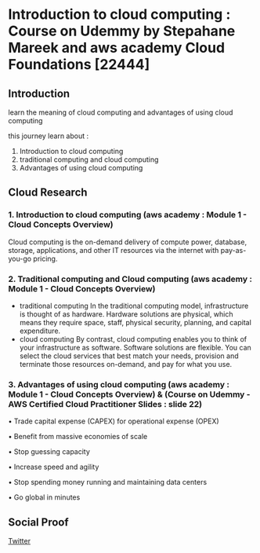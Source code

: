 # Introduction to cloud computing : Course on Udemmy by Stepahane Mareek and aws academy Cloud Foundations [22444]

## Introduction
learn the meaning of cloud computing and advantages of using cloud computing

this journey learn about :
1. Introduction to cloud computing
2. traditional computing and cloud computing
3. Advantages of using cloud computing

## Cloud Research 
### 1. Introduction to cloud computing (aws academy : Module 1 - Cloud Concepts Overview)

Cloud computing is the on-demand delivery of compute power, database, storage, applications, and other IT resources via the internet with pay-as-you-go pricing.

### 2. Traditional computing and Cloud computing (aws academy : Module 1 - Cloud Concepts Overview)

- traditional computing
In the traditional computing model, infrastructure is thought of as hardware. Hardware solutions are physical, which means they require space, staff, physical security, planning, and capital expenditure. 
- cloud computing 
By contrast, cloud computing enables you to think of your infrastructure as software. Software solutions are flexible. You can select the cloud services that best match your needs, provision and terminate those resources on-demand, and pay for what you use. 

### 3.  Advantages of using cloud computing (aws academy : Module 1 - Cloud Concepts Overview) & (Course on Udemmy - AWS Certified Cloud Practitioner Slides : slide 22)

• Trade capital expense (CAPEX) for operational expense (OPEX)

• Benefit from massive economies of scale

• Stop guessing capacity

• Increase speed and agility

• Stop spending money running and maintaining data centers

• Go global in minutes


## Social Proof

[Twitter](https://mobile.twitter.com/tiaradwim1306/status/1610850541533548555)

